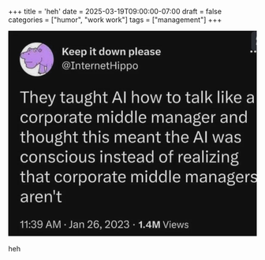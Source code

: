 +++
title = 'heh'
date = 2025-03-19T09:00:00-07:00
draft = false
categories = ["humor", "work work"]
tags = ["management"]
+++

![](./ai.png)

heh